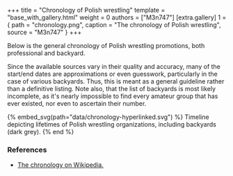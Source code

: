 +++
title = "Chronology of Polish wrestling"
template = "base_with_gallery.html"
weight = 0
authors = ["M3n747"]
[extra.gallery]
1 = { path = "chronology.png", caption = "The chronology of Polish wrestling", source = "M3n747" }
+++

Below is the general chronology of Polish wrestling promotions, both professional and backyard.
<!-- more -->
Since the available sources vary in their quality and accuracy, many of the start/end dates are approximations or even guesswork, particularly in the case of various backyards. Thus, this is meant as a general guideline rather than a definitive listing. Note also, that the list of backyards is most likely incomplete, as it's nearly impossible to find every amateur group that has ever existed, nor even to ascertain their number.

{% embed_svg(path="data/chronology-hyperlinked.svg") %}
Timeline depicting lifetimes of Polish wrestling organizations, including backyards (dark grey).
{% end %}

### References
* [The chronology on Wikipedia.](https://pl.wikipedia.org/wiki/Wikipedysta:M3n747/brudnopis/chronologiapolskiegowrestlingu)
